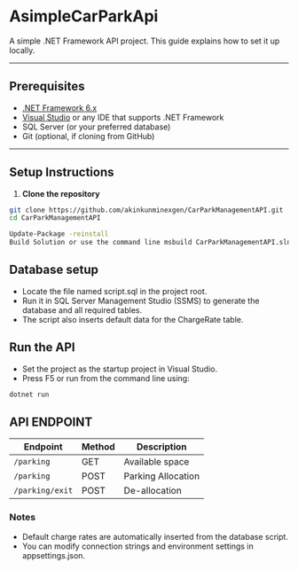 

# AsimpleCarParkApi

A simple .NET Framework API project. This guide explains how to set it up locally.  

---

## Prerequisites

- [.NET Framework 6.x](https://dotnet.microsoft.com/en-us/download/dotnet-framework)  
- [Visual Studio](https://visualstudio.microsoft.com/) or any IDE that supports .NET Framework  
- SQL Server (or your preferred database)  
- Git (optional, if cloning from GitHub)  

---

## Setup Instructions

1. **Clone the repository**

```bash
git clone https://github.com/akinkunminexgen/CarParkManagementAPI.git
cd CarParkManagementAPI

Update-Package -reinstall
Build Solution or use the command line msbuild CarParkManagementAPI.sln
```

## Database setup

- Locate the file named script.sql in the project root.
- Run it in SQL Server Management Studio (SSMS) to generate the database and all required tables.
- The script also inserts default data for the ChargeRate table.

## Run the API

- Set the project as the startup project in Visual Studio.
- Press F5 or run from the command line using:

```bash
dotnet run
```

## API ENDPOINT
| Endpoint             | Method | Description       |
| -------------------- | ------ | ----------------- |
| `/parking`           | GET    | Available space   |
| `/parking`           | POST   | Parking Allocation|
| `/parking/exit`      | POST    | De-allocation    |


### Notes

- Default charge rates are automatically inserted from the database script.
- You can modify connection strings and environment settings in appsettings.json.
